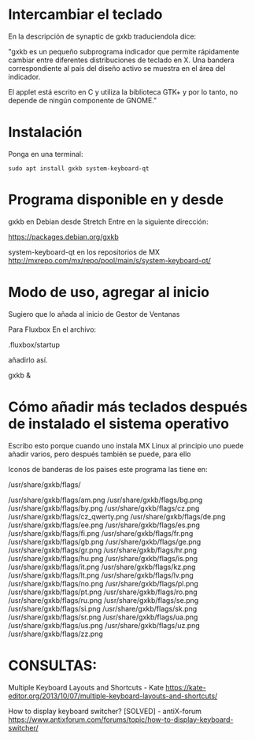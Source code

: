 

# Intercambiar el teclado 
En la descripción de synaptic de gxkb traduciendola dice:

"gxkb es un pequeño subprograma indicador que permite rápidamente
cambiar entre diferentes distribuciones de teclado en X. Una bandera
correspondiente al país del diseño activo se muestra
en el área del indicador.

El applet está escrito en C y utiliza la biblioteca GTK+ y
por lo tanto, no depende de ningún componente de GNOME."


# Instalación
Ponga en una terminal:

    sudo apt install gxkb system-keyboard-qt


# Programa disponible en y desde    

gxkb en Debian desde Stretch 
Entre en la siguiente dirección:

https://packages.debian.org/gxkb


system-keyboard-qt en los repositorios de MX 
http://mxrepo.com/mx/repo/pool/main/s/system-keyboard-qt/


# Modo de uso, agregar al inicio
Sugiero que lo añada al inicio de Gestor de Ventanas

Para Fluxbox
En el archivo:

.fluxbox/startup

añadirlo así.

gxkb &


# Cómo añadir más teclados después de instalado el sistema operativo
Escribo esto porque cuando uno instala MX Linux al principio uno puede añadir varios, pero después también se puede, para ello 


Iconos de banderas de los paises
este programa las tiene en:

/usr/share/gxkb/flags/

/usr/share/gxkb/flags/am.png
/usr/share/gxkb/flags/bg.png
/usr/share/gxkb/flags/by.png
/usr/share/gxkb/flags/cz.png
/usr/share/gxkb/flags/cz_qwerty.png
/usr/share/gxkb/flags/de.png
/usr/share/gxkb/flags/ee.png
/usr/share/gxkb/flags/es.png
/usr/share/gxkb/flags/fi.png
/usr/share/gxkb/flags/fr.png
/usr/share/gxkb/flags/gb.png
/usr/share/gxkb/flags/ge.png
/usr/share/gxkb/flags/gr.png
/usr/share/gxkb/flags/hr.png
/usr/share/gxkb/flags/hu.png
/usr/share/gxkb/flags/is.png
/usr/share/gxkb/flags/it.png
/usr/share/gxkb/flags/kz.png
/usr/share/gxkb/flags/lt.png
/usr/share/gxkb/flags/lv.png
/usr/share/gxkb/flags/no.png
/usr/share/gxkb/flags/pl.png
/usr/share/gxkb/flags/pt.png
/usr/share/gxkb/flags/ro.png
/usr/share/gxkb/flags/ru.png
/usr/share/gxkb/flags/se.png
/usr/share/gxkb/flags/si.png
/usr/share/gxkb/flags/sk.png
/usr/share/gxkb/flags/sr.png
/usr/share/gxkb/flags/ua.png
/usr/share/gxkb/flags/us.png
/usr/share/gxkb/flags/uz.png
/usr/share/gxkb/flags/zz.png


# CONSULTAS:

Multiple Keyboard Layouts and Shortcuts - Kate
https://kate-editor.org/2013/10/07/multiple-keyboard-layouts-and-shortcuts/

How to display keyboard switcher? [SOLVED] - antiX-forum
https://www.antixforum.com/forums/topic/how-to-display-keyboard-switcher/


